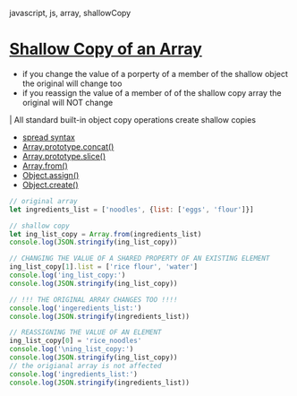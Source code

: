javascript, js, array, shallowCopy

# [Shallow Copy of an Array](https://developer.mozilla.org/en-US/docs/Glossary/Shallow_copy)

- if you change the value of a porperty of a member of the shallow object the original will change too
- if you reassign the value of a member of of the shallow copy array the original will NOT change

| All standard built-in object copy operations create shallow copies
- [spread syntax](https://developer.mozilla.org/en-US/docs/Web/JavaScript/Reference/Operators/Spread_syntax)
- [Array.prototype.concat()](https://developer.mozilla.org/en-US/docs/Web/JavaScript/Reference/Global_Objects/Array/concat)
- [Array.prototype.slice()](https://developer.mozilla.org/en-US/docs/Web/JavaScript/Reference/Global_Objects/Array/slice)
- [Array.from()](https://developer.mozilla.org/en-US/docs/Web/JavaScript/Reference/Global_Objects/Array/from)
- [Object.assign()](https://developer.mozilla.org/en-US/docs/Web/JavaScript/Reference/Global_Objects/Object/assign)
- [Object.create()](https://developer.mozilla.org/en-US/docs/Web/JavaScript/Reference/Global_Objects/Object/create)

```javascript
// original array
let ingredients_list = ['noodles', {list: ['eggs', 'flour']}]

// shallow copy
let ing_list_copy = Array.from(ingredients_list)
console.log(JSON.stringify(ing_list_copy))

// CHANGING THE VALUE OF A SHARED PROPERTY OF AN EXISTING ELEMENT
ing_list_copy[1].list = ['rice flour', 'water']
console.log('ing_list_copy:')
console.log(JSON.stringify(ing_list_copy))

// !!! THE ORIGINAL ARRAY CHANGES TOO !!!!
console.log('ingeredients_list:')
console.log(JSON.stringify(ingredients_list))

// REASSIGNING THE VALUE OF AN ELEMENT
ing_list_copy[0] = 'rice_noodles'
console.log('\ning_list_copy:')
console.log(JSON.stringify(ing_list_copy))
// the origianal array is not affected
console.log('ingredients_list:')
console.log(JSON.stringify(ingredients_list))
```